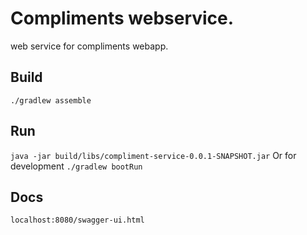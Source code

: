 # Compliments webservice.

web service for compliments webapp.

## Build
`./gradlew assemble`

## Run
`java -jar build/libs/compliment-service-0.0.1-SNAPSHOT.jar`
Or for development
`./gradlew bootRun`

## Docs
`localhost:8080/swagger-ui.html`
